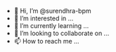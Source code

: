 - 👋 Hi, I’m @surendhra-bpm
- 👀 I’m interested in ...
- 🌱 I’m currently learning ...
- 💞️ I’m looking to collaborate on ...
- 📫 How to reach me ...

<!---
surendhra-bpm/surendhra-bpm is a ✨ special ✨ repository because its `README.md` (this file) appears on your GitHub profile.
You can click the Preview link to take a look at your changes.
--->
